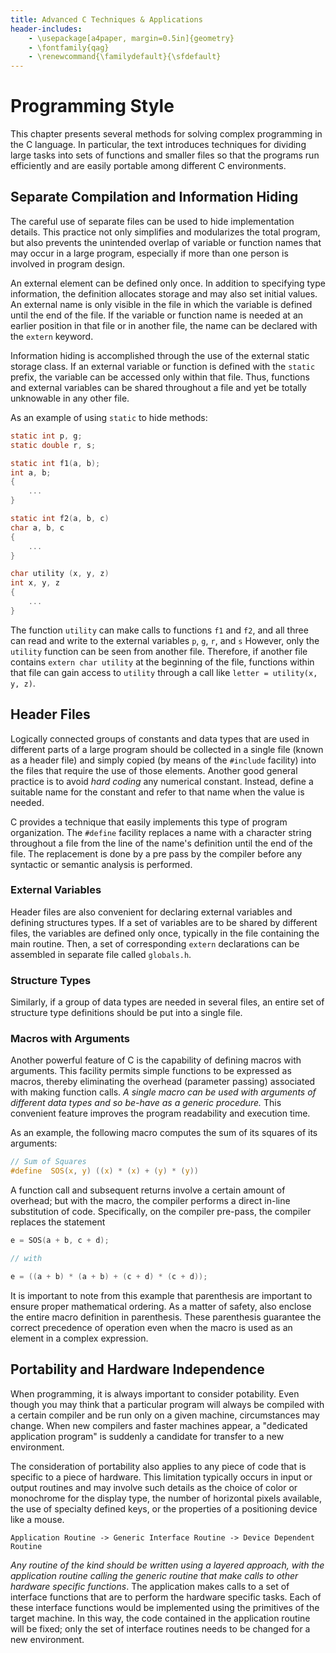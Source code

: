 ```yaml
---
title: Advanced C Techniques & Applications
header-includes:
	- \usepackage[a4paper, margin=0.5in]{geometry}
	- \fontfamily{qag} 
	- \renewcommand{\familydefault}{\sfdefault}
---
```


# Programming Style
This chapter presents several methods for solving complex programming in the C language. In particular, the text introduces techniques for dividing large tasks into sets of functions and smaller files so that the programs run efficiently and are easily portable among different C environments.

## Separate Compilation and Information Hiding
The careful use of separate files can be used to hide implementation details. This practice not only simplifies and modularizes the total program, but also prevents the unintended overlap of variable or function names that may occur in a large program, especially if more than one person is involved in program design.

An external element can be defined only once. In addition to specifying type information, the definition allocates storage and may also set initial values. An external name is only visible in the file in which the variable is defined until the end of the file. If the variable or function name is needed at an earlier position in that file or in another file, the name can be declared with the `extern` keyword. 

Information hiding is accomplished through the use of the external static storage class. If an external variable or function is defined with the `static` prefix, the variable can be accessed only within that file. Thus, functions and external variables can be shared throughout a file and yet be totally unknowable in any other file. 

As an example of using `static` to hide methods:

``` C
static int p, g;
static double r, s;

static int f1(a, b);
int a, b;
{
	...
}

static int f2(a, b, c)
char a, b, c
{
	...
}

char utility (x, y, z)
int x, y, z
{
	...
}
```

The function `utility` can make calls to functions `f1` and `f2`, and all three can read and write to the external variables `p`, `g`, `r`, and `s` However, only the `utility` function can be seen from another file. Therefore, if another file contains `extern char utility` at the beginning of the file, functions within that file can gain access to `utility` through a call like `letter = utility(x, y, z)`.

## Header Files
Logically connected groups of constants and data types that are used in different parts of a large program should be collected in a single file (known as a header file) and simply copied (by means of the `#include` facility) into the files that require the use of those elements. Another good general practice is to avoid *hard coding* any numerical constant. Instead, define a suitable name for the constant and refer to that name when the value is needed. 

C provides a technique that easily implements this type of program organization. The `#define` facility replaces a name with a character string throughout a file from the line of the name's definition until the end of the file. The replacement is done by a pre pass by the compiler before any syntactic or semantic analysis is performed. 

### External Variables
Header files are also convenient for declaring external variables and defining structures types. If a set of variables are to be shared by different files, the variables are defined only once, typically in the file containing the main routine. Then, a set of corresponding `extern` declarations can be assembled in separate file called `globals.h`. 

### Structure Types
Similarly, if a group of data types are needed in several files, an entire set of structure type definitions should be put into a single file. 

### Macros with Arguments
Another powerful feature of C is the capability of defining macros with arguments. This facility permits simple functions to be expressed as macros, thereby eliminating the overhead (parameter passing) associated with making function calls. *A single macro can be used with arguments of different data types and so be-have as a generic procedure.* This convenient feature improves the program readability and execution time. 

As an example, the following macro computes the sum of its squares of its arguments:

``` C
// Sum of Squares
#define  SOS(x, y) ((x) * (x) + (y) * (y))
```

A function call and subsequent returns involve a certain amount of overhead; but with the macro, the compiler performs a direct in-line substitution of code. Specifically, on the compiler pre-pass, the compiler replaces the statement 

``` C
e = SOS(a + b, c + d);

// with

e = ((a + b) * (a + b) + (c + d) * (c + d));
```

It is important to note from this example that parenthesis are important to ensure proper mathematical ordering. As a matter of safety, also enclose the entire macro definition in parenthesis. These parenthesis guarantee the correct precedence of operation even when the macro is used as an element in a complex expression. 

## Portability and Hardware Independence
When programming, it is always important to consider potability. Even though you may think that a particular program will always be compiled with a certain compiler and be run only on a given machine, circumstances may change. When new compilers and faster machines appear, a "dedicated application program" is suddenly a candidate for transfer to a new environment. 

The consideration of portability also applies to any piece of code that is specific to a piece of hardware. This limitation typically occurs in input or output routines and may involve such details as the choice of color or monochrome for the display type, the number of horizontal pixels available, the use of specialty defined keys, or the properties of a positioning device like a mouse. 

```
Application Routine -> Generic Interface Routine -> Device Dependent Routine
```

*Any routine of the kind should be written using a layered approach, with the application routine calling the generic routine that make calls to other hardware specific functions*. The application makes calls to a set of interface functions that are to perform the hardware specific tasks. Each of these  interface functions would be implemented using the primitives of the target machine. In this way, the code contained in the application routine will be fixed; only the set of interface routines needs to be changed for a new environment.
